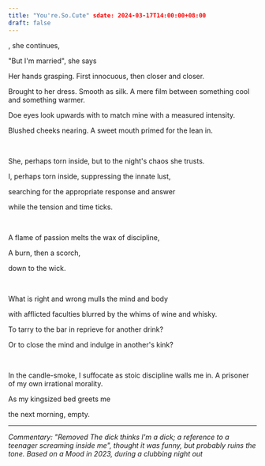 ```yaml
---
title: "You're.So.Cute" sdate: 2024-03-17T14:00:00+08:00
draft: false
---
```


, she continues,  

"But I'm married", she says

Her hands grasping. First innocuous, then closer and closer. 

Brought to her dress. Smooth as silk. A mere film between something cool and something warmer.

Doe eyes look upwards with to match mine with a measured intensity. 

Blushed cheeks nearing. A sweet mouth primed for the lean in. 

 &nbsp;


She, perhaps torn inside, but to the night's chaos she trusts.


I, perhaps torn inside, suppressing the innate lust, 

searching for the appropriate response and answer

while the tension and time ticks.

 &nbsp;

A flame of passion melts the wax of discipline,

A burn, then a scorch, 

down to the wick. 
 
 &nbsp;

What is right and wrong mulls the mind and body

with afflicted faculties blurred by the whims of wine and whisky.

To tarry to the bar in reprieve for another drink?

Or to close the mind and indulge in another's kink?

 &nbsp;

In the candle-smoke, I suffocate as stoic discipline walls me in. A prisoner of my own irrational morality. 

As my kingsized bed greets me

the next morning, empty. 

---


*Commentary: "Removed The dick thinks I'm a dick; a reference to a teenager screaming inside me", thought it was funny, but probably ruins the tone. Based on a Mood in 2023, during a clubbing night out*
